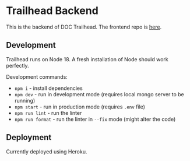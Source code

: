 # Trailhead Backend
This is the backend of DOC Trailhead.
The frontend repo is [here](https://github.com/dartmouth-outing-club/trailhead-frontend).

## Development
Trailhead runs on Node 18. A fresh installation of Node should work perfectly.

Development commands:
* `npm i` - install dependencies
* `npm dev` - run in development mode (requires local mongo server to be running)
* `npm start` - run in production mode (requires `.env` file)
* `npm run lint` - run the linter
* `npm run format` - run the linter in `--fix` mode (might alter the code)

## Deployment
Currently deployed using Heroku.
